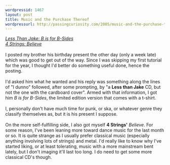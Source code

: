 ```yaml
---
wordpressid: 1467
layout: post
title: Music and the Purchase Thereof
wordpressurl: http://passingcuriosity.com/2005/music-and-the-purchase-thereof/
---
```

<span style="font-style: italic;"><a href="http://www.lessthanjake.com/discography/index.php?id=cd_bsides">Less Than Jake: B is for B-Sides</a><br /><a href="http://www.centralstationrec.com/detail.cfm?Searchby=Artist&RecID=2147325140">4 Strings: Believe</a></span><br /><br />I posted my brother his birthday present the other day (only a week late) which was good to get out of the way. Since I was skipping my first tutorial for the year, I thought I'd better do something useful done, hence the posting.<br /><br />I'd asked him what he wanted and his reply was something along the lines of "I dunno" followed, after some prompting, by "a <span style="font-weight: bold;">Less than Jake</span> CD, but not the one with the cardboard cover". Armed with that information, I got him <span style="font-style: italic;">B is for B-Sides</span>, the limited edition version that comes with a t-shirt.<br /><br />I, personally don't have much time for punk, or ska, or whatever genre they classify themselves as, but it is his present I suppose.<br /><br />On the more self-fulfilling side, I also got myself <span style="font-weight: bold;">4 Strings'</span> <span style="font-style: italic;">Believe</span>. For some reason, I've been leaning more toward dance music for the last month or so. It is quite strange as I usually prefer classical music (especially anything involving lots of strings) and metal. I'd really like to know why I've started liking, or at least tolerating, music with a more mainstream bent lately, but I don't imaging it'll last too long. I do need to get some more classical CD's though.
